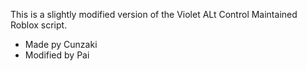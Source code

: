 This is a slightly modified version of the Violet ALt Control Maintained Roblox script.
 - Made py Cunzaki
 - Modified by Pai

